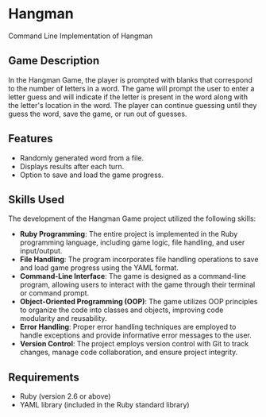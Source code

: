 # Hangman
Command Line Implementation of Hangman

## Game Description

In the Hangman Game, the player is prompted with blanks that correspond to the number of letters in a word. The game will prompt the user to enter a letter guess and will indicate if the letter is present in the word along with the letter's location in the word. The player can continue guessing until they guess the word, save the game, or run out of guesses. 

## Features

- Randomly generated word from a file.
- Displays results after each turn.
- Option to save and load the game progress.

## Skills Used

The development of the Hangman Game project utilized the following skills:

- **Ruby Programming**: The entire project is implemented in the Ruby programming language, including game logic, file handling, and user input/output.
- **File Handling**: The program incorporates file handling operations to save and load game progress using the YAML format.
- **Command-Line Interface**: The game is designed as a command-line program, allowing users to interact with the game through their terminal or command prompt.
- **Object-Oriented Programming (OOP)**: The game utilizes OOP principles to organize the code into classes and objects, improving code modularity and reusability.
- **Error Handling**: Proper error handling techniques are employed to handle exceptions and provide informative error messages to the user.
- **Version Control**: The project employs version control with Git to track changes, manage code collaboration, and ensure project integrity.

## Requirements

- Ruby (version 2.6 or above)
- YAML library (included in the Ruby standard library)

